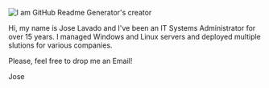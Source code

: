 ![I am GitHub Readme Generator's creator](https://github.com/JoseLavado/jlavado486/blob/main/matrix.jpg)

Hi, my name is Jose Lavado and I've been an IT Systems Administrator for over 15 years.
I managed Windows and Linux servers and deployed multiple slutions for various companies.

Please, feel free to drop me an Email!

Jose
